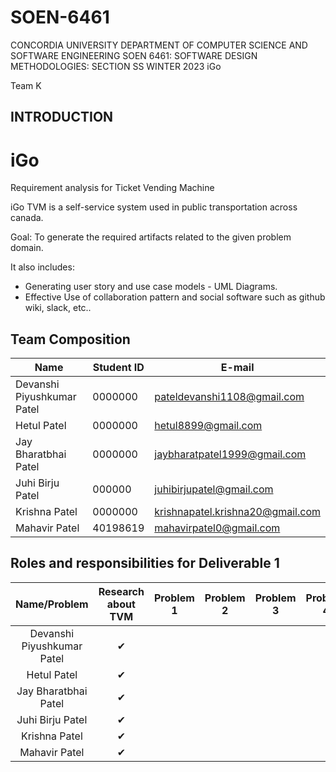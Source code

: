 # SOEN-6461
CONCORDIA UNIVERSITY
DEPARTMENT OF COMPUTER SCIENCE AND SOFTWARE ENGINEERING
SOEN 6461: SOFTWARE DESIGN METHODOLOGIES: SECTION SS
WINTER 2023
iGo 

Team K

## INTRODUCTION

# iGo

Requirement analysis for Ticket Vending Machine 

iGo TVM is a self-service system used in public transportation across canada.

Goal: To generate the required artifacts related to the given problem domain.

It also includes:
  - Generating user story and use case models - UML Diagrams.
  - Effective Use of collaboration pattern and social software such as github wiki, slack, etc..



## Team Composition

| Name  | Student ID | E-mail |
|-------|------------|--------|
|Devanshi Piyushkumar Patel | 0000000 | pateldevanshi1108@gmail.com |
|Hetul Patel | 0000000 | hetul8899@gmail.com |
|Jay Bharatbhai Patel | 0000000 | jaybharatpatel1999@gmail.com |
|Juhi Birju Patel | 000000 | juhibirjupatel@gmail.com |
|Krishna Patel | 0000000 | krishnapatel.krishna20@gmail.com |
|Mahavir Patel | 40198619 | mahavirpatel0@gmail.com |



## Roles and responsibilities for Deliverable 1

|Name/Problem                        |Research about TVM|Problem 1|Problem 2|Problem 3|Problem 4|Problem 5|Documentation|
|:----------------------------------:|:----------------:|:-------:|:-------:|:-------:|:-------:|:-------:|:-----------:|
|Devanshi Piyushkumar Patel          |✔                 |         |        |         |        |        |             |
|Hetul Patel                         |✔                 |         |        |         |        |        |             |
|Jay Bharatbhai Patel                |✔                 |         |        |         |        |        |             |
|Juhi Birju Patel                    |✔                 |         |        |         |        |        |             |
|Krishna Patel                       |✔                 |         |        |         |        |        |             |
|Mahavir Patel                       |✔                 |         |        |         |        |        |             |